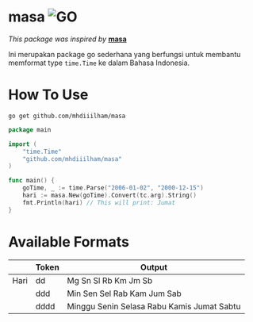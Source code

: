 # masa ![GO](https://github.com/mhdiiilham/masa/actions/workflows/go.yml/badge.svg)

*This package was inspired by* **[masa](https://github.com/armedi/masa)**

Ini merupakan package go sederhana yang berfungsi untuk membantu memformat type `time.Time` ke dalam Bahasa Indonesia.

# How To Use
```
go get github.com/mhdiiilham/masa
```

```go
package main

import (
    "time.Time"
    "github.com/mhdiiilham/masa"
)

func main() {
    goTime, _ := time.Parse("2006-01-02", "2000-12-15")
    hari := masa.New(goTime).Convert(tc.arg).String()
    fmt.Println(hari) // This will print: Jumat
}
```

# Available Formats
|         | Token | Output                                          |
| ------: | ----- | ----------------------------------------------- |
|    Hari | dd    | Mg Sn Sl Rb Km Jm Sb                            |
|         | ddd   | Min Sen Sel Rab Kam Jum Sab                     |
|         | dddd  | Minggu Senin Selasa Rabu Kamis Jumat Sabtu      |